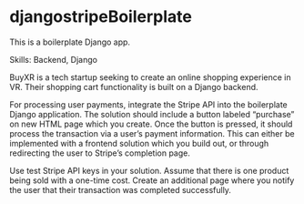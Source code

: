 # djangostripeBoilerplate

This is a boilerplate Django app.

Skills: Backend, Django

BuyXR is a tech startup seeking to create an online shopping experience in VR. Their shopping cart functionality is built on a Django backend. 

For processing user payments, integrate the Stripe API into the boilerplate Django application. The solution should include a button labeled “purchase” on new HTML page which you create. Once the button is pressed, it should process the transaction via a user’s payment information. This can either be implemented with a frontend solution which you build out, or through redirecting the user to Stripe’s completion page.

Use test Stripe API keys in your solution. Assume that there is one product being sold with a one-time cost. Create an additional page where you notify the user that their transaction was completed successfully.
